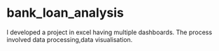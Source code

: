 # bank_loan_analysis
I developed a project in excel having multiple dashboards. The process involved data processing,data visualisation.

